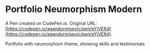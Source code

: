 # Portfolio Neumorphism Modern

A Pen created on CodePen.io. Original URL: [https://codepen.io/agandurmisevic/pen/eYjVEKd](https://codepen.io/agandurmisevic/pen/eYjVEKd).

Portfolio with neumorphism theme, showing skills and testimonials